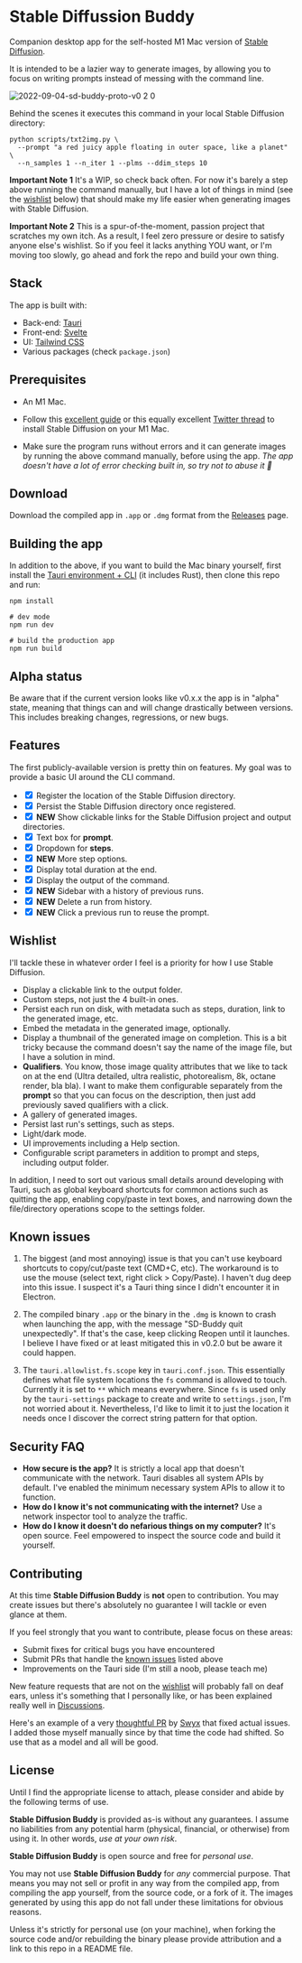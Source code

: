 # Stable Diffussion Buddy

Companion desktop app for the self-hosted M1 Mac version of [Stable Diffusion](https://github.com/magnusviri/stable-diffusion).

It is intended to be a lazier way to generate images, by allowing you to focus on writing prompts instead of messing with the command line.

![2022-09-04-sd-buddy-proto-v0 2 0](https://user-images.githubusercontent.com/17433578/188326810-5b9138d3-2a58-49c5-b981-956ea6422d71.png)

Behind the scenes it executes this command in your local Stable Diffusion directory:

```shell
python scripts/txt2img.py \
  --prompt "a red juicy apple floating in outer space, like a planet" \
  --n_samples 1 --n_iter 1 --plms --ddim_steps 10
```

**Important Note 1** It's a WIP, so check back often. For now it's barely a step above running the command manually, but I have a lot of things in mind (see the [wishlist](#wishlist) below) that should make my life easier when generating images with Stable Diffusion.

**Important Note 2** This is a spur-of-the-moment, passion project that scratches my own itch. As a result, I feel zero pressure or desire to satisfy anyone else's wishlist. So if you feel it lacks anything YOU want, or I'm moving too slowly, go ahead and fork the repo and build your own thing.

## Stack

The app is built with:

* Back-end: [Tauri](https://tauri.app/)
* Front-end: [Svelte](https://svelte.dev/)
* UI: [Tailwind CSS](https://tailwindcss.com/)
* Various packages (check `package.json`)

## Prerequisites

* An M1 Mac.

* Follow this [excellent guide](https://replicate.com/blog/run-stable-diffusion-on-m1-mac) or this equally excellent [Twitter thread](https://twitter.com/levelsio/status/1565731907664478209) to install Stable Diffusion on your M1 Mac.

* Make sure the program runs without errors and it can generate images by running the above command manually, before using the app. *The app doesn't have a lot of error checking built in, so try not to abuse it 🙂*

## Download

Download the compiled app in `.app` or `.dmg` format from the [Releases](https://github.com/breadthe/sd-buddy/releases) page.

## Building the app

In addition to the above, if you want to build the Mac binary yourself, first install the [Tauri environment + CLI](https://tauri.app/v1/guides/getting-started/prerequisites) (it includes Rust), then clone this repo and run:

```shell
npm install

# dev mode
npm run dev

# build the production app
npm run build
```

## Alpha status

Be aware that if the current version looks like v0.x.x the app is in "alpha" state, meaning that things can and will change drastically between versions. This includes breaking changes, regressions, or new bugs.

## Features

The first publicly-available version is pretty thin on features. My goal was to provide a basic UI around the CLI command.

* <label><input type="checkbox" checked /> Register the location of the Stable Diffusion directory.</label>
* <label><input type="checkbox" checked /> Persist the Stable Diffusion directory once registered.</label>
* <label><input type="checkbox" checked /> **NEW** Show clickable links for the Stable Diffusion project and output directories.</label>
* <label><input type="checkbox" checked /> Text box for **prompt**.</label>
* <label><input type="checkbox" checked /> Dropdown for **steps**.</label>
* <label><input type="checkbox" checked /> **NEW** More step options.</label>
* <label><input type="checkbox" checked /> Display total duration at the end.</label>
* <label><input type="checkbox" checked /> Display the output of the command.</label>
* <label><input type="checkbox" checked /> **NEW** Sidebar with a history of previous runs.</label>
* <label><input type="checkbox" checked /> **NEW** Delete a run from history.</label>
* <label><input type="checkbox" checked /> **NEW** Click a previous run to reuse the prompt.</label>

[](#wishlist)
## Wishlist

I'll tackle these in whatever order I feel is a priority for how I use Stable Diffusion.

* Display a clickable link to the output folder.
* Custom steps, not just the 4 built-in ones.
* Persist each run on disk, with metadata such as steps, duration, link to the generated image, etc.
* Embed the metadata in the generated image, optionally.
* Display a thumbnail of the generated image on completion. This is a bit tricky because the command doesn't say the name of the image file, but I have a solution in mind.
* **Qualifiers**. You know, those image quality attributes that we like to tack on at the end (Ultra detailed, ultra realistic, photorealism, 8k, octane render, bla bla). I want to make them configurable separately from the **prompt** so that you can focus on the description, then just add previously saved qualifiers with a click.
* A gallery of generated images.
* Persist last run's settings, such as steps.
* Light/dark mode.
* UI improvements including a Help section.
* Configurable script parameters in addition to prompt and steps, including output folder.

In addition, I need to sort out various small details around developing with Tauri, such as global keyboard shortcuts for common actions such as quitting the app, enabling copy/paste in text boxes, and narrowing down the file/directory operations scope to the settings folder.

[](#known_issues)
## Known issues

1. The biggest (and most annoying) issue is that you can't use keyboard shortcuts to copy/cut/paste text (CMD+C, etc). The workaround is to use the mouse (select text, right click > Copy/Paste). I haven't dug deep into this issue. I suspect it's a Tauri thing since I didn't encounter it in Electron.

2. The compiled binary `.app` or the binary in the `.dmg` is known to crash when launching the app, with the message "SD-Buddy quit unexpectedly". If that's the case, keep clicking Reopen until it launches. I believe I have fixed or at least mitigated this in v0.2.0 but be aware it could happen.

3. The `tauri.allowlist.fs.scope` key in `tauri.conf.json`. This essentially defines what file system locations the `fs` command is allowed to touch. Currently it is set to `**` which means everywhere. Since `fs` is used only by the `tauri-settings` package to create and write to `settings.json`, I'm not worried about it. Nevertheless, I'd like to limit it to just the location it needs once I discover the correct string pattern for that option.

## Security FAQ

* **How secure is the app?** It is strictly a local app that doesn't communicate with the network. Tauri disables all system APIs by default. I've enabled the minimum necessary system APIs to allow it to function.
* **How do I know it's not communicating with the internet?** Use a network inspector tool to analyze the traffic.
* **How do I know it doesn't do nefarious things on my computer?** It's open source. Feel empowered to inspect the source code and build it yourself.

## Contributing

At this time **Stable Diffusion Buddy** is **not** open to contribution. You may create issues but there's absolutely no guarantee I will tackle or even glance at them.

If you feel strongly that you want to contribute, please focus on these areas:

* Submit fixes for critical bugs you have encountered
* Submit PRs that handle the [known issues](#known_issues) listed above
* Improvements on the Tauri side (I'm still a noob, please teach me)

New feature requests that are not on the [wishlist](#wishlist) will probably fall on deaf ears, unless it's something that I personally like, or has been explained really well in [Discussions](https://github.com/breadthe/sd-buddy/discussions).

Here's an example of a very [thoughtful PR](https://github.com/breadthe/sd-buddy/pull/2) by [Swyx](https://github.com/sw-yx) that fixed actual issues. I added those myself manually since by that time the code had shifted. So use that as a model and all will be good.

## License

Until I find the appropriate license to attach, please consider and abide by the following terms of use.

**Stable Diffusion Buddy** is provided as-is without any guarantees. I assume no liabilities from any potential harm (physical, financial, or otherwise) from using it. In other words, *use at your own risk*.

**Stable Diffusion Buddy** is open source and free for *personal use*.

You may not use **Stable Diffusion Buddy** for *any* commercial purpose. That means you may not sell or profit in any way from the compiled app, from compiling the app yourself, from the source code, or a fork of it. The images generated by using this app do not fall under these limitations for obvious reasons.

Unless it's strictly for personal use (on your machine), when forking the source code and/or rebuilding the binary please provide attribution and a link to this repo in a README file.
